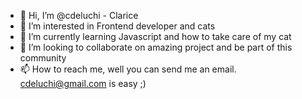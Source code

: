- 👋 Hi, I’m @cdeluchi - Clarice 
- 👀 I’m interested in Frontend developer and cats 
- 🌱 I’m currently learning Javascript and how to take care of my cat 
- 💞️ I’m looking to collaborate on amazing project and be part of this community 
- 📫 How to reach me, well you can send me an email. cdeluchi@gmail.com is easy ;) 

<!---
cdeluchi/cdeluchi is a ✨ special ✨ repository because its `README.md` (this file) appears on your GitHub profile.
You can click the Preview link to take a look at your changes.
--->
